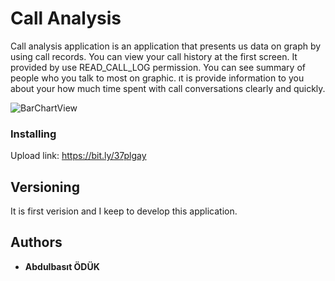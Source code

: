 # Call Analysis

Call analysis application is an application that presents us data on graph by using call records. You can view your call history at the first screen. It provided by use READ_CALL_LOG permission. You can see summary of people who you talk to most on graphic. ıt is provide information to you about your how much time spent with call conversations clearly and quickly.

![BarChartView](https://drive.google.com/open?id=1sMNmXVVORU-WCSKoF2eLdlYhDevapqG_)


### Installing

Upload link: https://bit.ly/37plgay

## Versioning

It is first verision and I keep to develop this application.

## Authors

* **Abdulbasıt ÖDÜK**

